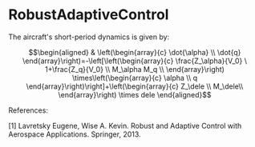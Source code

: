 # RobustAdaptiveControl

The aircraft's short-period dynamics is given by:
```math
\begin{aligned}
& \left(\begin{array}{c}
\dot{\alpha} \\
\dot{q}
\end{array}\right)=-\left[\left(\begin{array}{c}
\frac{Z_\alpha}{V_0} \ 1+\frac{Z_q}{V_0} \\
M_\alpha M_q \\
\end{array}\right) \times\left(\begin{array}{c}
\alpha \\
q
\end{array}\right)\right]+\left(\begin{array}{c}
Z_\dele \\
M_\dele\\
\end{array}\right) \times dele 
\end{aligned}
```

References: 

[1] Lavretsky Eugene, Wise A. Kevin. Robust and Adaptive Control with Aerospace Applications. Springer, 2013.

